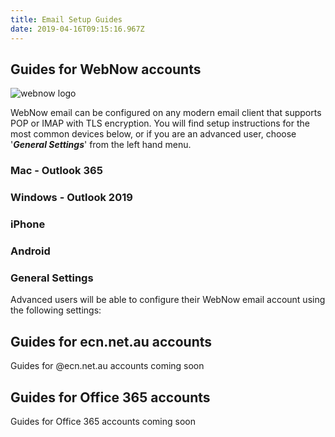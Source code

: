 ```yaml
---
title: Email Setup Guides
date: 2019-04-16T09:15:16.967Z
---
```

## Guides for WebNow accounts

![webnow logo](/images/webnowlogo.png "## Webnow Logo")

WebNow email can be configured on any modern email client that supports POP or IMAP with TLS encryption.
You will find setup instructions for the most common devices below, or if you are an advanced user, choose '**_General Settings_**' from the left hand menu.

### Mac - Outlook 365

### Windows - Outlook 2019

### iPhone

### Android

### General Settings

Advanced users will be able to configure their WebNow email account using the following settings:



## Guides for ecn.net.au accounts

Guides for @ecn.net.au accounts coming soon

## Guides for Office 365 accounts

Guides for Office 365 accounts coming soon

